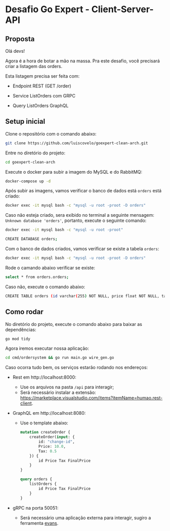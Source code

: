 # Desafio Go Expert - Client-Server-API

## Proposta

Olá devs!

Agora é a hora de botar a mão na massa. Pra este desafio, você precisará criar a listagem das orders.

Esta listagem precisa ser feita com:

- Endpoint REST (GET /order)

- Service ListOrders com GRPC

- Query ListOrders GraphQL

## Setup inicial

Clone o repositório com o comando abaixo:

```bash
git clone https://github.com/luiscovelo/goexpert-clean-arch.git
```

Entre no diretório do projeto:

```bash
cd goexpert-clean-arch
```

Execute o docker para subir a imagem do MySQL e do RabbitMQ:

```bash
docker-compose up -d
```

Após subir as imagens, vamos verificar o banco de dados está `orders` está criado:

```bash
docker exec -it mysql bash -c "mysql -u root -proot -D orders"
```

Caso não esteja criado, sera exibido no terminal a seguinte mensagem: `Unknown database 'orders'`, portanto, execute o seguinte comando:

```bash
docker exec -it mysql bash -c "mysql -u root -proot"
```

```bash
CREATE DATABASE orders;
```

Com o banco de dados criados, vamos verificar se existe a tabela `orders`:

```bash
docker exec -it mysql bash -c "mysql -u root -proot -D orders"
```

Rode o camando abaixo verificar se existe:

```bash
select * from orders.orders;
```

Caso não, execute o comando abaixo:

```bash
CREATE TABLE orders (id varchar(255) NOT NULL, price float NOT NULL, tax float NOT NULL, final_price float NOT NULL, PRIMARY KEY (id));
```

## Como rodar

No diretório do projeto, execute o comando abaixo para baixar as dependências:

```bash
go mod tidy
```

Agora iremos executar nossa aplicação:

```bash
cd cmd/ordersystem && go run main.go wire_gen.go
```

Caso ocorra tudo bem, os serviços estarão rodando nos endereços:

- Rest em http://localhost:8000:
    - Use os arquivos na pasta `/api` para interagir;
    - Será necessário instalar a extensão: https://marketplace.visualstudio.com/items?itemName=humao.rest-client.

- GraphQL em http://localhost:8080:
    - Use o template abaixo:
        ```graphql
        mutation createOrder {
            createOrder(input: {
                id: "change-id",
                Price: 10.0,
                Tax: 0.5
            }) {
                id Price Tax FinalPrice
            }
        }

        query orders {
            listOrders {
                id Price Tax FinalPrice
            }
        }
        ```

- gRPC na porta 50051:
    - Será necessário uma aplicação externa para interagir, sugiro a ferramenta [evans](https://github.com/ktr0731/evans).